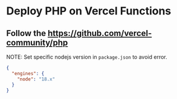 # Deploy PHP on Vercel Functions

## Follow the https://github.com/vercel-community/php

NOTE: Set specific nodejs version in `package.json` to avoid error.

```json
{
  "engines": {
    "node": "18.x"
  }
}
```

